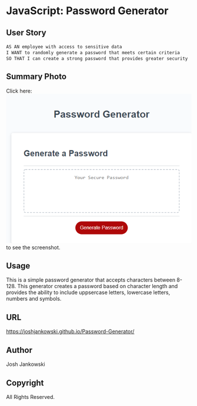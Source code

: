 # JavaScript: Password Generator
## User Story

```
AS AN employee with access to sensitive data
I WANT to randomly generate a password that meets certain criteria
SO THAT I can create a strong password that provides greater security
```

## Summary Photo

Click here: ![img](./assets/screenshot.PNG) to see the screenshot.

## Usage

This is a simple password generator that accepts characters between 8-128. This generator creates a password based on character length and provides the ability to include uppsercase letters, lowercase letters, numbers and symbols.

## URL

https://joshjankowski.github.io/Password-Generator/

## Author

Josh Jankowski

## Copyright
All Rights Reserved.